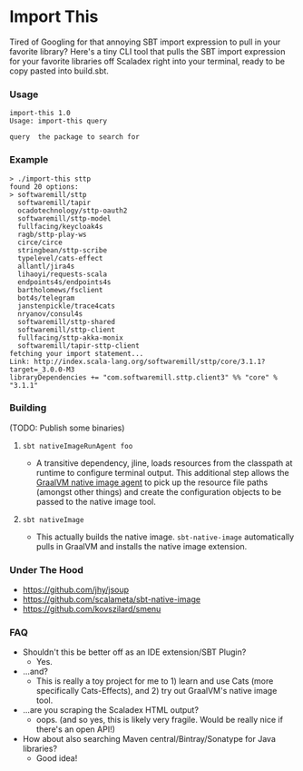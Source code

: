 # Import This

Tired of Googling for that annoying SBT import expression to pull in your favorite library? Here's a tiny CLI tool
that pulls the SBT import expression for your favorite libraries off Scaladex right into your terminal, ready to be copy pasted
into build.sbt.

### Usage
```
import-this 1.0
Usage: import-this query

query  the package to search for
```

### Example
```
> ./import-this sttp
found 20 options:
> softwaremill/sttp
  softwaremill/tapir
  ocadotechnology/sttp-oauth2
  softwaremill/sttp-model
  fullfacing/keycloak4s
  ragb/sttp-play-ws
  circe/circe
  stringbean/sttp-scribe
  typelevel/cats-effect
  allantl/jira4s
  lihaoyi/requests-scala
  endpoints4s/endpoints4s
  bartholomews/fsclient
  bot4s/telegram
  janstenpickle/trace4cats
  nryanov/consul4s
  softwaremill/sttp-shared
  softwaremill/sttp-client
  fullfacing/sttp-akka-monix
  softwaremill/tapir-sttp-client
fetching your import statement...
Link: http://index.scala-lang.org/softwaremill/sttp/core/3.1.1?target=_3.0.0-M3
libraryDependencies += "com.softwaremill.sttp.client3" %% "core" % "3.1.1"
```

### Building
(TODO: Publish some binaries)

1. `sbt nativeImageRunAgent foo`
    - A transitive dependency, jline, loads resources from the classpath at runtime to configure terminal output. This additional step 
     allows the [GraalVM native image agent](https://www.graalvm.org/reference-manual/native-image/BuildConfiguration/#assisted-configuration-of-native-image-builds)
     to pick up the resource file paths (amongst other things) and create the configuration objects to be passed to the native image tool.

2. `sbt nativeImage`
    - This actually builds the native image. `sbt-native-image` automatically pulls in GraalVM and installs the native image extension.

### Under The Hood
- https://github.com/jhy/jsoup
- https://github.com/scalameta/sbt-native-image
- https://github.com/kovszilard/smenu

### FAQ
- Shouldn't this be better off as an IDE extension/SBT Plugin?
    - Yes.
- ...and?
    - This is really a toy project for me to 1) learn and use Cats (more specifically Cats-Effects), and 2) try out GraalVM's native image
    tool.
- ...are you scraping the Scaladex HTML output?
    - oops. (and so yes, this is likely very fragile. Would be really nice if there's an open API!)
- How about also searching Maven central/Bintray/Sonatype for Java libraries?
    - Good idea!

